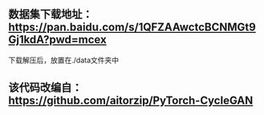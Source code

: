 ## 数据集下载地址：https://pan.baidu.com/s/1QFZAAwctcBCNMGt9Gj1kdA?pwd=mcex 
下载解压后，放置在./data文件夹中

## 该代码改编自：https://github.com/aitorzip/PyTorch-CycleGAN
